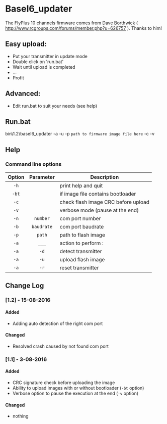 # BaseI6_updater

The FlyPlus 10 channels firmware comes from Dave Borthwick ( http://www.rcgroups.com/forums/member.php?u=626757 ). Thanks to him!

## Easy upload:

* Put your transmitter in update mode
* Double click on 'run.bat'
* Wait until upload is completed
* ...
* Profit

## Advanced:
* Edit run.bat to suit your needs (see help)

## Run.bat

bin\1.2\baseI6_updater -a -u -p `path to firmware image file here` -c -v


## Help

### Command line options

| Option        | Parameter     | Description  |
|:-------------:|:-------------:| ------------ |
| `-h` |  | print help and quit  |
| `-bt` |  | if image file contains bootloader |
| `-c` |  | check flash image CRC before upload  |
| `-v` |  | verbose mode (pause at the end)  |
| `-n` | `number` | com port number |
| `-b` | `baudrate` | com port baudrate |
| `-p` | `path` | path to flash image |
| `-a` | `___` | action to perform : |
| `-a` | `-d` | detect transmitter |
| `-a` | `-u` | upload flash image |
| `-a` | `-r` | reset transmitter |


## Change Log

### [1.2] - 15-08-2016
#### Added
- Adding auto detection of the right com port
#### Changed
- Resolved crash caused by not found com port

### [1.1] - 3-08-2016
#### Added
- CRC signature check before uploading the image
- Ability to upload images with or without bootloader (`-bt` option)
- Verbose option to pause the execution at the end (`-v` option)

#### Changed
- nothing